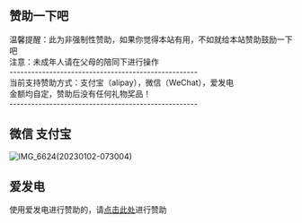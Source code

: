 ## 赞助一下吧<br>
温馨提醒：此为非强制性赞助，如果你觉得本站有用，不如就给本站赞助鼓励一下吧<br>
注意：未成年人请在父母的陪同下进行操作<br>
----------------------------------------------------<br>
当前支持赞助方式：支付宝（alipay），微信（WeChat），爱发电<br>
金额均自定，赞助后没有任何礼物奖品！<br>
----------------------------------------------------<br>
## 微信                                       支付宝<br>
![IMG_6624(20230102-073004)](https://user-images.githubusercontent.com/104074660/210193479-864ad6d2-615d-4994-a51f-23f9c44c3ad6.JPG)

## 爱发电<br>
使用爱发电进行赞助的，请[点击此处](https://afdian.net/a/biliciyun)进行赞助<br>





